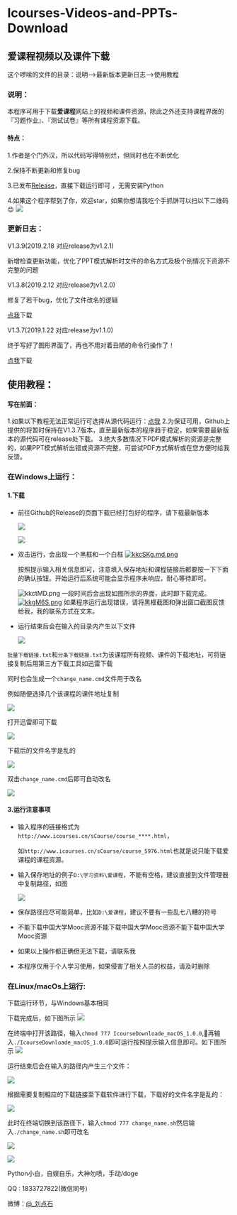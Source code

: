 # Icourses-Videos-and-PPTs-Download
## 爱课程视频以及课件下载

这个啰嗦的文件的目录：说明-->最新版本更新日志-->使用教程

### 说明：

本程序可用于下载**爱课程**网站上的视频和课件资源，除此之外还支持课程界面的『习题作业』、『测试试卷』等所有课程资源下载。

#### 特点：

1.作者是个门外汉，所以代码写得特别烂，但同时也在不断优化

2.保持不断更新和修复bug

3.已发布[Release](https://github.com/LiuDianshi/Icourses-Videos-and-PPTs-Download/releases)，直接下载运行即可 ，无需安装Python

4.如果这个程序帮到了你，欢迎star，如果你想请我吃个手抓饼可以扫以下二维码😊
![](http://ww1.sinaimg.cn/large/006y4Bmtly1g03wzdcmmej30m80gowli.jpg)

### 更新日志：

V1.3.9(2019.2.18 对应release为v1.2.1)

新增检查更新功能，优化了PPT模式解析时文件的命名方式及极个别情况下资源不完整的问题

V1.3.8(2019.2.12 对应release为v1.2.0)

修复了若干bug，优化了文件改名的逻辑

[点我](https://github.com/LiuDianshi/Icourses-Videos-and-PPTs-Download/releases/tag/v1.2.0)下载


V1.3.7(2019.1.22 对应release为v1.1.0)

终于写好了图形界面了，再也不用对着丑陋的命令行操作了！

[点我](https://github.com/LiuDianshi/Icourses-Videos-and-PPTs-Download/releases/tag/v1.1.0)下载


## 使用教程：

#### 写在前面：
1.如果以下教程无法正常运行可选择从源代码运行：[点我](https://github.com/LiuDianshi/Icourses-Videos-and-PPTs-Download/blob/master/从源代码运行.md)
2.为保证可用，Github上提供的将暂时保持在V1.3.7版本，直至最新版本的程序趋于稳定，如果需要最新版本的源代码可在release处下载。
3.绝大多数情况下PDF模式解析的资源是完整的，如果PPT模式解析出错或资源不完整，可尝试PDF方式解析或在您方便时给我反馈。

### 在Windows上运行：

#### 1.下载

- 前往Github的Release的页面下载已经打包好的程序，请下载最新版本

  ![](https://ws1.sinaimg.cn/large/006y4Bmtly1fyzlmxg3ebj313g0kj40l.jpg)

  ![](https://ws1.sinaimg.cn/large/006y4Bmtly1fyzlmxn6onj30xa0dsjsk.jpg)


- 双击运行，会出现一个黑框和一个白框
[![kkcSKg.md.png](https://s2.ax1x.com/2019/01/22/kkcSKg.md.png)](https://imgchr.com/i/kkcSKg)

  按照提示输入相关信息即可，注意填入保存地址和课程链接后都要按一下下面的确认按钮。开始运行后系统可能会显示程序未响应，耐心等待即可。

  ![kkctMD.png](https://s2.ax1x.com/2019/01/22/kkctMD.png)
   一段时间后会出现如图所示的界面，此时即下载完成。
   [![kkgM6S.png](https://s2.ax1x.com/2019/01/22/kkgM6S.png)](https://imgchr.com/i/kkgM6S)
   如果程序运行出现错误，请将黑框截图和弹出窗口截图反馈给我，我的联系方式在文末。

- 运行结束后会在输入的目录内产生以下文件

  ![](https://ws1.sinaimg.cn/large/006y4Bmtly1fyzm9q1o7xj30y50jwq4e.jpg)

`批量下载链接.txt`和`分条下载链接.txt`为该课程所有视频、课件的下载地址，可将链接复制后用第三方下载工具如迅雷下载

同时也会生成一个`change_name.cmd`文件用于改名

例如随便选择几个该课程的课件地址复制

![](https://ws1.sinaimg.cn/large/006y4Bmtly1fw894r0qr3j30tp0hgwp7.jpg)

打开迅雷即可下载

![](https://ws1.sinaimg.cn/large/006y4Bmtly1fw896acb5gj30x90m3786.jpg)

下载后的文件名字是乱的

![](https://ws1.sinaimg.cn/large/006y4Bmtly1fw897ccbpqj30vg0llter.jpg)

双击`change_name.cmd`后即可自动改名

![](https://ws1.sinaimg.cn/large/006y4Bmtly1fw89cqit04j30vf0lmjw5.jpg)



#### 3.运行注意事项

- 输入程序的链接格式为`http://www.icourses.cn/sCourse/course_****.html`，

  如`http://www.icourses.cn/sCourse/course_5976.html`也就是说只能下载爱课程的课程资源。

- 输入保存地址的例子`D:\学习资料\爱课程`，不能有空格，建议直接到文件管理器中复制路径，如图

  ![](https://ws1.sinaimg.cn/large/006mO5TVly1fp21qd08nwj30wm0640t6.jpg)

- 保存路径应尽可能简单，比如`D:\爱课程`，建议不要有一些乱七八糟的符号

- 不能下载中国大学Mooc资源不能下载中国大学Mooc资源不能下载中国大学Mooc资源

- 如果以上操作都正确但无法下载，请联系我

- 本程序仅用于个人学习使用，如果侵害了相关人员的权益，请及时删除

### 在Linux/macOs上运行:

下载运行环节，与Windows基本相同

下载完成后，如下图所示
![](https://ws1.sinaimg.cn/large/006y4Bmtly1fyzn8wga1ej319k0u8qdl.jpg)

在终端中打开该路径，输入`chmod 777 IcourseDownloade_macOS_1.0.0`,再输入`./IcourseDownloade_macOS_1.0.0`即可运行按照提示输入信息即可。如下图所示
![](https://ws1.sinaimg.cn/large/006y4Bmtly1fyzneo2j57j30vo0p4q6k.jpg)

运行结束后会在输入的路径内产生三个文件：

![](https://ws1.sinaimg.cn/large/006y4Bmtly1fvvknkescbj316s0o8dpp.jpg)

根据需要复制相应的下载链接至下载软件进行下载，下载好的文件名字是乱的：

![](https://ws1.sinaimg.cn/large/006y4Bmtly1fvvknkpnqoj316s0t64ge.jpg)

此时在终端切换到该路径下，输入`chmod 777 change_name.sh`然后输入`./change_name.sh`即可改名

![](https://ws1.sinaimg.cn/large/006y4Bmtly1fvvknlbr8aj30vo0p4gmp.jpg)

![](https://ws1.sinaimg.cn/large/006y4Bmtly1fvvknl32gkj316s0t6wwj.jpg)


Python小白，自娱自乐，大神勿喷，手动/doge

QQ : 1833727822(微信同号)

微博：[@_刘点石](http://weibo.com/u/6000289349?refer_flag=1001030201_)





